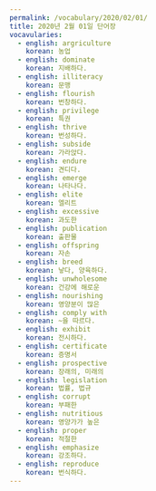 ```yaml
---
permalink: /vocabulary/2020/02/01/
title: 2020년 2월 01일 단어장
vocavularies:
  - english: argriculture
    korean: 농업
  - english: dominate
    korean: 지배하다.
  - english: illiteracy
    korean: 문맹
  - english: flourish
    korean: 번창하다.
  - english: privilege
    korean: 특권
  - english: thrive
    korean: 번성하다.
  - english: subside
    korean: 가라앉다.
  - english: endure
    korean: 견디다.
  - english: emerge
    korean: 나타나다.
  - english: elite
    korean: 엘리트
  - english: excessive
    korean: 과도한
  - english: publication
    korean: 출판물
  - english: offspring
    korean: 자손
  - english: breed
    korean: 낳다, 양육하다.
  - english: unwholesome
    korean: 건강에 해로운
  - english: nourishing
    korean: 영양분이 많은
  - english: comply with
    korean: ~을 따르다.
  - english: exhibit
    korean: 전시하다.
  - english: certificate
    korean: 증명서
  - english: prospective
    korean: 장래의, 미래의
  - english: legislation
    korean: 법률, 법규
  - english: corrupt
    korean: 부패한
  - english: nutritious
    korean: 영양가가 높은
  - english: proper
    korean: 적절한
  - english: emphasize
    korean: 강조하다.
  - english: reproduce
    korean: 번식하다.
---
```

